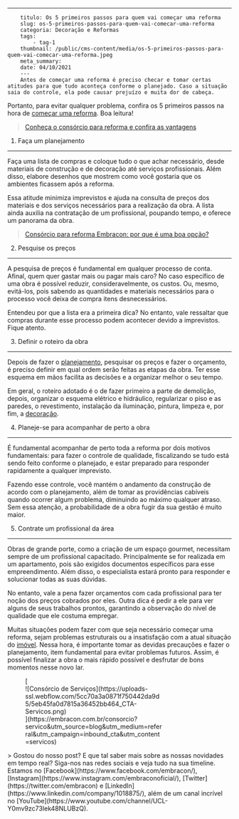 ---
        titulo: Os 5 primeiros passos para quem vai começar uma reforma
        slug: os-5-primeiros-passos-para-quem-vai-comecar-uma-reforma
        categoria: Decoração e Reformas
        tags:
            - tag-1
        thumbnail: /public/cms-content/media/os-5-primeiros-passos-para-quem-vai-comecar-uma-reforma.jpeg
        meta_summary: 
        date: 04/10/2021
        ---
        Antes de começar uma reforma é preciso checar e tomar certas atitudes para que tudo aconteça conforme o planejado. Caso a situação saia do controle, ela pode causar prejuízo e muita dor de cabeça.

Portanto, para evitar qualquer problema, confira os 5 primeiros passos na hora de [começar uma reforma](https://www.embracon.com.br/blog/quer-reformar-sua-casa-nos-temos-5-dicas-para-voce-se-inspirar). Boa leitura!

> [Conheça o consórcio para reforma e confira as vantagens](https://www.embracon.com.br/blog/conheca-o-consorcio-para-reforma-e-confira-as-vantagens)

1. Faça um planejamento
-----------------------

Faça uma lista de compras e coloque tudo o que achar necessário, desde materiais de construção e de decoração até serviços profissionais. Além disso, elabore desenhos que mostrem como você gostaria que os ambientes ficassem após a reforma.

Essa atitude minimiza imprevistos e ajuda na consulta de preços dos materiais e dos serviços necessários para a realização da obra. A lista ainda auxilia na contratação de um profissional, poupando tempo, e oferece um panorama da obra.

> [Consórcio para reforma Embracon: por que é uma boa opção?](https://www.embracon.com.br/blog/consorcio-para-reforma-embracon-por-que-e-uma-boa-opcao)

2. Pesquise os preços
---------------------

A pesquisa de preços é fundamental em qualquer processo de conta. Afinal, quem quer gastar mais ou pagar mais caro? No caso específico de uma obra é possível reduzir, consideravelmente, os custos. Ou, mesmo, evitá-los, pois sabendo as quantidades e materiais necessários para o processo você deixa de compra itens desnecessários.

Entendeu por que a lista era a primeira dica? No entanto, vale ressaltar que compras durante esse processo podem acontecer devido a imprevistos. Fique atento.

3. Definir o roteiro da obra
----------------------------

Depois de fazer o [planejamento](https://www.embracon.com.br/blog/afinal-vale-a-pena-fazer-um-consorcio-para-reformar-a-casa), pesquisar os preços e fazer o orçamento, é preciso definir em qual ordem serão feitas as etapas da obra. Ter esse esquema em mãos facilita as decisões e a organizar melhor o seu tempo.

Em geral, o roteiro adotado é o de fazer primeiro a parte de demolição, depois, organizar o esquema elétrico e hidráulico, regularizar o piso e as paredes, o revestimento, instalação da iluminação, pintura, limpeza e, por fim, a [decoração](https://www.embracon.com.br/blog/saiba-o-que-e-tendencia-em-decoracao-de-quarto-de-casal).

4. Planeje-se para acompanhar de perto a obra
---------------------------------------------

É fundamental acompanhar de perto toda a reforma por dois motivos fundamentais: para fazer o controle de qualidade, fiscalizando se tudo está sendo feito conforme o planejado, e estar preparado para responder rapidamente a qualquer imprevisto.

Fazendo esse controle, você mantém o andamento da construção de acordo com o planejamento, além de tomar as providências cabíveis quando ocorrer algum problema, diminuindo ao máximo qualquer atraso. Sem essa atenção, a probabilidade de a obra fugir da sua gestão é muito maior.

5. Contrate um profissional da área
-----------------------------------

Obras de grande porte, como a criação de um espaço gourmet, necessitam sempre de um profissional capacitado. Principalmente se for realizada em um apartamento, pois são exigidos documentos específicos para esse empreendimento. Além disso, o especialista estará pronto para responder e solucionar todas as suas dúvidas.

No entanto, vale a pena fazer orçamentos com cada profissional para ter noção dos preços cobrados por eles. Outra dica é pedir a ele para ver alguns de seus trabalhos prontos, garantindo a observação do nível de qualidade que ele costuma empregar.

Muitas situações podem fazer com que seja necessário começar uma reforma, sejam problemas estruturais ou a insatisfação com a atual situação do [imóvel](https://www.embracon.com.br/blog/8-dicas-compra-primeiro-imovel). Nessa hora, é importante tomar as devidas precauções e fazer o planejamento, item fundamental para evitar problemas futuros. Assim, é possível finalizar a obra o mais rápido possível e desfrutar de bons momentos nesse novo lar.

<figure class="w-richtext-figure-type-image w-richtext-align-center" style="max-width:310px">[<div>![Consórcio de Serviços](https://uploads-ssl.webflow.com/5cc70a3a0871f750442da9d5/5eb45fa0d7815a36452bb464_CTA-Servicos.png)</div>](https://embracon.com.br/consorcio?servico&utm_source=blog&utm_medium=referral&utm_campaign=inbound_cta&utm_content=servicos)</figure>> Gostou do nosso post? E que tal saber mais sobre as nossas novidades em tempo real? Siga-nos nas redes sociais e veja tudo na sua timeline. Estamos no [Facebook](https://www.facebook.com/embracon/), [Instagram](https://www.instagram.com/embraconoficial/), [Twitter](https://twitter.com/embracon) e [LinkedIn](https://www.linkedin.com/company/1018875/), além de um canal incrível no [YouTube](https://www.youtube.com/channel/UCL-Y0mv9zc73Iek48NLUBzQ).
        